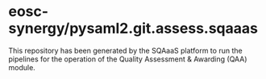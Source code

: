 # eosc-synergy/pysaml2.git.assess.sqaaas
This repository has been generated by the SQAaaS platform to run the pipelines
for the operation of the
Quality Assessment & Awarding (QAA)
module.